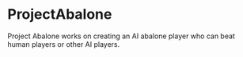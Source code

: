 # ProjectAbalone

Project Abalone works on creating an AI abalone player who can beat human players or other AI players.
